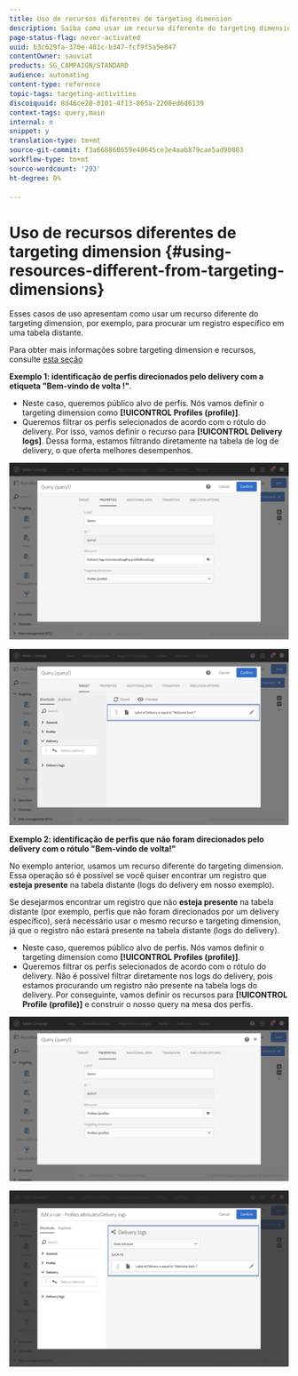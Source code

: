 ```yaml
---
title: Uso de recursos diferentes de targeting dimension
description: Saiba como usar um recurso diferente do targeting dimension.
page-status-flag: never-activated
uuid: b3c629fa-370e-481c-b347-fcf9f5a5e847
contentOwner: sauviat
products: SG_CAMPAIGN/STANDARD
audience: automating
content-type: reference
topic-tags: targeting-activities
discoiquuid: 8d46ce28-0101-4f13-865a-2208ed6d6139
context-tags: query,main
internal: n
snippet: y
translation-type: tm+mt
source-git-commit: f3a668860659e40645ce3e4aab879cae5ad90083
workflow-type: tm+mt
source-wordcount: '293'
ht-degree: 0%

---
```



# Uso de recursos diferentes de targeting dimension {#using-resources-different-from-targeting-dimensions}

Esses casos de uso apresentam como usar um recurso diferente do targeting dimension, por exemplo, para procurar um registro específico em uma tabela distante.

Para obter mais informações sobre targeting dimension e recursos, consulte [esta seção](../../automating/using/query.md#targeting-dimensions-and-resources)

**Exemplo 1: identificação de perfis direcionados pelo delivery com a etiqueta &quot;Bem-vindo de volta !&quot;**.

* Neste caso, queremos público alvo de perfis. Nós vamos definir o targeting dimension como **[!UICONTROL Profiles (profile)]**.
* Queremos filtrar os perfis selecionados de acordo com o rótulo do delivery. Por isso, vamos definir o recurso para **[!UICONTROL Delivery logs]**. Dessa forma, estamos filtrando diretamente na tabela de log de delivery, o que oferta melhores desempenhos.

![](assets/targeting_dimension6.png)

![](assets/targeting_dimension7.png)

**Exemplo 2: identificação de perfis que não foram direcionados pelo delivery com o rótulo &quot;Bem-vindo de volta!&quot;**

No exemplo anterior, usamos um recurso diferente do targeting dimension. Essa operação só é possível se você quiser encontrar um registro que **esteja presente** na tabela distante (logs do delivery em nosso exemplo).

Se desejarmos encontrar um registro que não **esteja presente** na tabela distante (por exemplo, perfis que não foram direcionados por um delivery específico), será necessário usar o mesmo recurso e targeting dimension, já que o registro não estará presente na tabela distante (logs do delivery).

* Neste caso, queremos público alvo de perfis. Nós vamos definir o targeting dimension como **[!UICONTROL Profiles (profile)]**.
* Queremos filtrar os perfis selecionados de acordo com o rótulo do delivery. Não é possível filtrar diretamente nos logs do delivery, pois estamos procurando um registro não presente na tabela logs do delivery. Por conseguinte, vamos definir os recursos para **[!UICONTROL Profile (profile)]** e construir o nosso query na mesa dos perfis.

![](assets/targeting_dimension8.png)

![](assets/targeting_dimension9.png)
